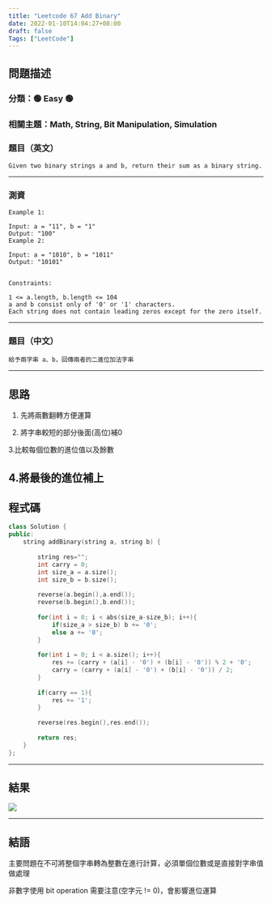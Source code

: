 ```yaml
---
title: "Leetcode 67 Add Binary"
date: 2022-01-10T14:04:27+08:00
draft: false
Tags: ["LeetCode"]
---
```



## 問題描述

### 分類：🟢 Easy 🟢

### 相關主題：Math, String, Bit Manipulation, Simulation

### 題目（英文）

```
Given two binary strings a and b, return their sum as a binary string.
```

---

### 測資

```
Example 1:

Input: a = "11", b = "1"
Output: "100"
Example 2:

Input: a = "1010", b = "1011"
Output: "10101"
 

Constraints:

1 <= a.length, b.length <= 104
a and b consist only of '0' or '1' characters.
Each string does not contain leading zeros except for the zero itself.
```

---

### 題目（中文）

```
給予兩字串 a、b，回傳兩者的二進位加法字串
```

---

## 思路

1. 先將兩數翻轉方便運算

2. 將字串較短的部分後面(高位)補0

3.比較每個位數的進位值以及餘數

4.將最後的進位補上
---

## 程式碼

```c++
class Solution {
public:
    string addBinary(string a, string b) {
        
        string res="";
        int carry = 0;
        int size_a = a.size();
        int size_b = b.size();
        
        reverse(a.begin(),a.end());
        reverse(b.begin(),b.end());
        
        for(int i = 0; i < abs(size_a-size_b); i++){
            if(size_a > size_b) b += '0';
            else a += '0';
        }
        
        for(int i = 0; i < a.size(); i++){            
            res += (carry + (a[i] - '0') + (b[i] - '0')) % 2 + '0';
            carry = (carry + (a[i] - '0') + (b[i] - '0')) / 2;
        }
        
        if(carry == 1){
            res += '1';
        }
        
        reverse(res.begin(),res.end());
        
        return res;
    }
};
```

---

## 結果
![](https://i.imgur.com/RwSoB1B.png)

---

## 結語

主要問題在不可將整個字串轉為整數在進行計算，必須單個位數或是直接對字串值做處理

非數字使用 bit operation 需要注意(空字元 != 0)，會影響進位運算